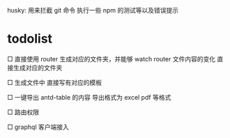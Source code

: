 husky: 用来拦截 git 命令 执行一些 npm 的测试等以及错误提示

# todolist

□ 直接使用 router 生成对应的文件夹，并能够 watch router 文件内容的变化 直接生成对应的文件夹

□ 生成文件中 直接写有对应的模板

□ 一键导出 antd-table 的内容 导出格式为 excel pdf 等格式

□ 路由权限

□ graphql 客户端接入